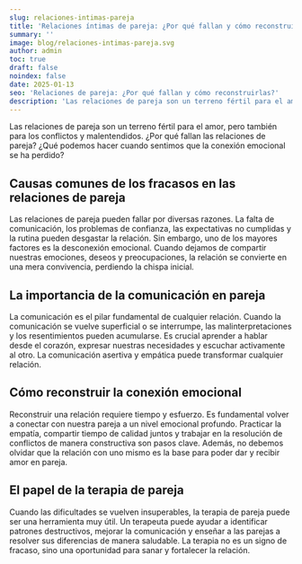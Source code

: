 ```yaml
---
slug: relaciones-intimas-pareja
title: 'Relaciones íntimas de pareja: ¿Por qué fallan y cómo reconstruir la conexión?'
summary: ''
image: blog/relaciones-intimas-pareja.svg
author: admin
toc: true
draft: false
noindex: false
date: 2025-01-13
seo: 'Relaciones de pareja: ¿Por qué fallan y cómo reconstruirlas?'
description: 'Las relaciones de pareja son un terreno fértil para el amor, pero también para los conflictos y malentendidos. ¿Por qué fallan las relaciones de pareja?…'
---
```


Las relaciones de pareja son un terreno fértil para el amor, pero también para los conflictos y malentendidos. ¿Por qué fallan las relaciones de pareja? ¿Qué podemos hacer cuando sentimos que la conexión emocional se ha perdido?

## Causas comunes de los fracasos en las relaciones de pareja

Las relaciones de pareja pueden fallar por diversas razones. La falta de comunicación, los problemas de confianza, las expectativas no cumplidas y la rutina pueden desgastar la relación. Sin embargo, uno de los mayores factores es la desconexión emocional. Cuando dejamos de compartir nuestras emociones, deseos y preocupaciones, la relación se convierte en una mera convivencia, perdiendo la chispa inicial.

## La importancia de la comunicación en pareja

La comunicación es el pilar fundamental de cualquier relación. Cuando la comunicación se vuelve superficial o se interrumpe, las malinterpretaciones y los resentimientos pueden acumularse. Es crucial aprender a hablar desde el corazón, expresar nuestras necesidades y escuchar activamente al otro. La comunicación asertiva y empática puede transformar cualquier relación.

## Cómo reconstruir la conexión emocional

Reconstruir una relación requiere tiempo y esfuerzo. Es fundamental volver a conectar con nuestra pareja a un nivel emocional profundo. Practicar la empatía, compartir tiempo de calidad juntos y trabajar en la resolución de conflictos de manera constructiva son pasos clave. Además, no debemos olvidar que la relación con uno mismo es la base para poder dar y recibir amor en pareja.

## El papel de la terapia de pareja

Cuando las dificultades se vuelven insuperables, la terapia de pareja puede ser una herramienta muy útil. Un terapeuta puede ayudar a identificar patrones destructivos, mejorar la comunicación y enseñar a las parejas a resolver sus diferencias de manera saludable. La terapia no es un signo de fracaso, sino una oportunidad para sanar y fortalecer la relación.
